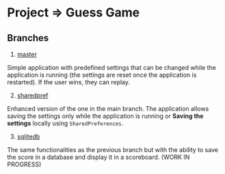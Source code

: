 # Project => Guess Game
## Branches

1. [master](https://github.com/Anass-ABEA/Android-Guess-Game/tree/master)

Simple application with predefined settings that can be changed while the application is running (the settings are reset once the application is restarted). If the user wins, they can replay.

2. [sharedpref](https://github.com/Anass-ABEA/Android-Guess-Game/tree/sharedpref)

Enhanced version of the one in the main branch. The application allows saving the settings only while the application is running or **Saving the settings** locally using `SharedPreferences`.

3. [sqlitedb](https://github.com/Anass-ABEA/Android-Guess-Game/tree/sqlitedb)

The same functionalities as the previous branch but with the ability to save the score in a database and display it in a scoreboard. (WORK IN PROGRESS)